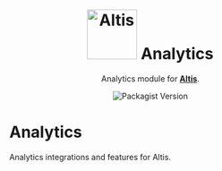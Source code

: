 <h1 align="center"><img src="https://make.hmn.md/altis/Altis-logo.svg" width="89" alt="Altis" /> Analytics</h1>

<p align="center">Analytics module for <strong><a href="https://altis-dxp.com/">Altis</a></strong>.</p>

<p align="center"><img alt="Packagist Version" src="https://img.shields.io/packagist/v/altis/analytics.svg"></p>


# Analytics

Analytics integrations and features for Altis.
